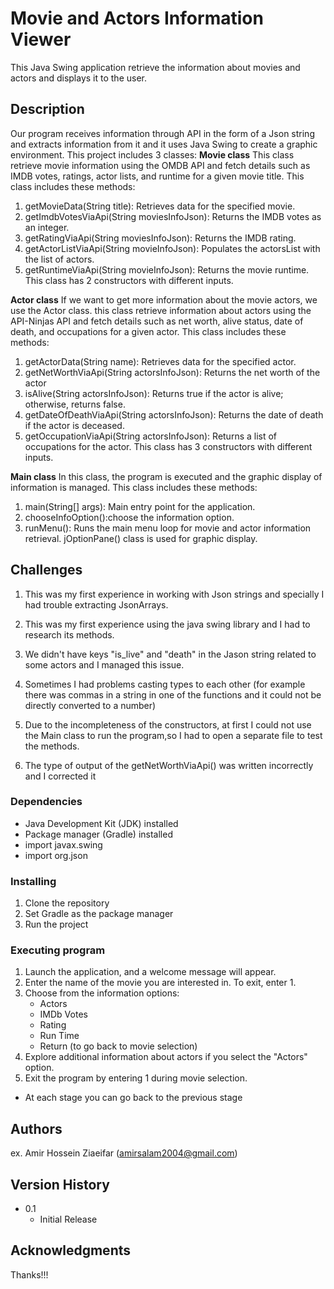 # Movie and Actors Information Viewer

This Java Swing application retrieve the information about movies and actors and displays it to the user.

## Description
Our program receives information through API in the form of a Json string and extracts information from it and it uses Java Swing to create a graphic environment.
This project includes 3 classes:
**Movie class** This class retrieve movie information using the OMDB API and  fetch details such as IMDB votes, ratings, actor lists, and runtime for a given movie title.
This class includes these methods:
  1. getMovieData(String title): Retrieves data for the specified movie.
  2. getImdbVotesViaApi(String moviesInfoJson): Returns the IMDB votes as an integer.
  3. getRatingViaApi(String moviesInfoJson): Returns the IMDB rating.
  4. getActorListViaApi(String movieInfoJson): Populates the actorsList with the list of actors.
  5. getRuntimeViaApi(String movieInfoJson): Returns the movie runtime.
This class has 2 constructors with different inputs.

**Actor class** If we want to get more information about the movie actors, we use the Actor class.
this class retrieve information about actors using the API-Ninjas API and fetch details such as net worth, alive status, date of death, and occupations for a given actor.
This class includes these methods:
   1. getActorData(String name): Retrieves data for the specified actor.
   2. getNetWorthViaApi(String actorsInfoJson): Returns the net worth of the actor
   3. isAlive(String actorsInfoJson): Returns true if the actor is alive; otherwise, returns false.
   4. getDateOfDeathViaApi(String actorsInfoJson): Returns the date of death if the actor is deceased.
   5. getOccupationViaApi(String actorsInfoJson): Returns a list of occupations for the actor.
This class has 3 constructors with different inputs.


**Main class** In this class, the program is executed and the graphic display of information is managed.
This class includes these methods:
   1. main(String[] args): Main entry point for the application.
   2. chooseInfoOption():choose the information option.
   3. runMenu(): Runs the main menu loop for movie and actor information retrieval.
jOptionPane() class is used for graphic display.

## Challenges
1. This was my first experience in working with Json strings and specially I had trouble extracting JsonArrays.

2. This was my first experience using the java swing library and I had to research its methods.

3. We didn't have keys "is_live" and "death" in the Jason string related to some actors and I managed this issue.

4. Sometimes I had problems casting types to each other (for example there was commas in a string in one of the functions and it could not be directly converted to a number)

5. Due to the incompleteness of the constructors, at first I could not use the Main class to run the program,so I had to open a separate file to test the methods.

6. The type of output of the getNetWorthViaApi() was written incorrectly and I corrected it

### Dependencies

* Java Development Kit (JDK) installed
* Package manager (Gradle) installed
* import javax.swing
* import org.json

### Installing
1. Clone the repository
2. Set Gradle as the package manager
3. Run the project

### Executing program
1. Launch the application, and a welcome message will appear.
2. Enter the name of the movie you are interested in. To exit, enter 1.
3. Choose from the information options:
      * Actors
      * IMDb Votes
      * Rating
      * Run Time
      * Return (to go back to movie selection)
4. Explore additional information about actors if you select the "Actors" option.
5. Exit the program by entering 1 during movie selection.
* At each stage you can go back to the previous stage

## Authors

ex. Amir Hossein Ziaeifar (amirsalam2004@gmail.com)

## Version History

* 0.1
    * Initial Release


## Acknowledgments
   Thanks!!!